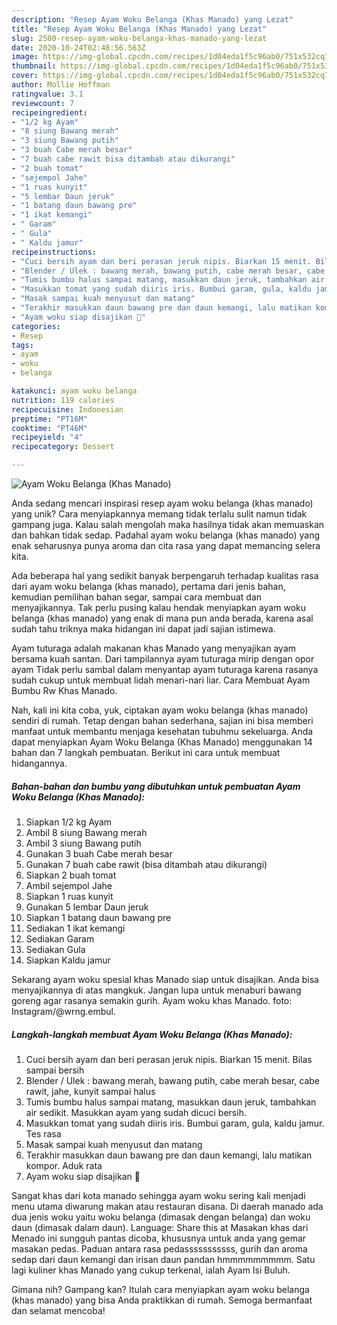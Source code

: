 ```yaml
---
description: "Resep Ayam Woku Belanga (Khas Manado) yang Lezat"
title: "Resep Ayam Woku Belanga (Khas Manado) yang Lezat"
slug: 2580-resep-ayam-woku-belanga-khas-manado-yang-lezat
date: 2020-10-24T02:48:56.563Z
image: https://img-global.cpcdn.com/recipes/1d04eda1f5c96ab0/751x532cq70/ayam-woku-belanga-khas-manado-foto-resep-utama.jpg
thumbnail: https://img-global.cpcdn.com/recipes/1d04eda1f5c96ab0/751x532cq70/ayam-woku-belanga-khas-manado-foto-resep-utama.jpg
cover: https://img-global.cpcdn.com/recipes/1d04eda1f5c96ab0/751x532cq70/ayam-woku-belanga-khas-manado-foto-resep-utama.jpg
author: Mollie Hoffman
ratingvalue: 3.1
reviewcount: 7
recipeingredient:
- "1/2 kg Ayam"
- "8 siung Bawang merah"
- "3 siung Bawang putih"
- "3 buah Cabe merah besar"
- "7 buah cabe rawit bisa ditambah atau dikurangi"
- "2 buah tomat"
- "sejempol Jahe"
- "1 ruas kunyit"
- "5 lembar Daun jeruk"
- "1 batang daun bawang pre"
- "1 ikat kemangi"
- " Garam"
- " Gula"
- " Kaldu jamur"
recipeinstructions:
- "Cuci bersih ayam dan beri perasan jeruk nipis. Biarkan 15 menit. Bilas sampai bersih"
- "Blender / Ulek : bawang merah, bawang putih, cabe merah besar, cabe rawit, jahe, kunyit sampai halus"
- "Tumis bumbu halus sampai matang, masukkan daun jeruk, tambahkan air sedikit. Masukkan ayam yang sudah dicuci bersih."
- "Masukkan tomat yang sudah diiris iris. Bumbui garam, gula, kaldu jamur. Tes rasa"
- "Masak sampai kuah menyusut dan matang"
- "Terakhir masukkan daun bawang pre dan daun kemangi, lalu matikan kompor. Aduk rata"
- "Ayam woku siap disajikan 💜"
categories:
- Resep
tags:
- ayam
- woku
- belanga

katakunci: ayam woku belanga 
nutrition: 119 calories
recipecuisine: Indonesian
preptime: "PT16M"
cooktime: "PT46M"
recipeyield: "4"
recipecategory: Dessert

---
```



![Ayam Woku Belanga (Khas Manado)](https://img-global.cpcdn.com/recipes/1d04eda1f5c96ab0/751x532cq70/ayam-woku-belanga-khas-manado-foto-resep-utama.jpg)

Anda sedang mencari inspirasi resep ayam woku belanga (khas manado) yang unik? Cara menyiapkannya memang tidak terlalu sulit namun tidak gampang juga. Kalau salah mengolah maka hasilnya tidak akan memuaskan dan bahkan tidak sedap. Padahal ayam woku belanga (khas manado) yang enak seharusnya punya aroma dan cita rasa yang dapat memancing selera kita.

Ada beberapa hal yang sedikit banyak berpengaruh terhadap kualitas rasa dari ayam woku belanga (khas manado), pertama dari jenis bahan, kemudian pemilihan bahan segar, sampai cara membuat dan menyajikannya. Tak perlu pusing kalau hendak menyiapkan ayam woku belanga (khas manado) yang enak di mana pun anda berada, karena asal sudah tahu triknya maka hidangan ini dapat jadi sajian istimewa.

Ayam tuturaga adalah makanan khas Manado yang menyajikan ayam bersama kuah santan. Dari tampilannya ayam tuturaga mirip dengan opor ayam Tidak perlu sambal dalam menyantap ayam tuturaga karena rasanya sudah cukup untuk membuat lidah menari-nari liar. Cara Membuat Ayam Bumbu Rw Khas Manado.


Nah, kali ini kita coba, yuk, ciptakan ayam woku belanga (khas manado) sendiri di rumah. Tetap dengan bahan sederhana, sajian ini bisa memberi manfaat untuk membantu menjaga kesehatan tubuhmu sekeluarga. Anda dapat menyiapkan Ayam Woku Belanga (Khas Manado) menggunakan 14 bahan dan 7 langkah pembuatan. Berikut ini cara untuk membuat hidangannya.

<!--inarticleads1-->

##### Bahan-bahan dan bumbu yang dibutuhkan untuk pembuatan Ayam Woku Belanga (Khas Manado):

1. Siapkan 1/2 kg Ayam
1. Ambil 8 siung Bawang merah
1. Ambil 3 siung Bawang putih
1. Gunakan 3 buah Cabe merah besar
1. Gunakan 7 buah cabe rawit (bisa ditambah atau dikurangi)
1. Siapkan 2 buah tomat
1. Ambil sejempol Jahe
1. Siapkan 1 ruas kunyit
1. Gunakan 5 lembar Daun jeruk
1. Siapkan 1 batang daun bawang pre
1. Sediakan 1 ikat kemangi
1. Sediakan  Garam
1. Sediakan  Gula
1. Siapkan  Kaldu jamur


Sekarang ayam woku spesial khas Manado siap untuk disajikan. Anda bisa menyajikannya di atas mangkuk. Jangan lupa untuk menaburi bawang goreng agar rasanya semakin gurih. Ayam woku khas Manado. foto: Instagram/@wrng.embul. 

<!--inarticleads2-->

##### Langkah-langkah membuat Ayam Woku Belanga (Khas Manado):

1. Cuci bersih ayam dan beri perasan jeruk nipis. Biarkan 15 menit. Bilas sampai bersih
1. Blender / Ulek : bawang merah, bawang putih, cabe merah besar, cabe rawit, jahe, kunyit sampai halus
1. Tumis bumbu halus sampai matang, masukkan daun jeruk, tambahkan air sedikit. Masukkan ayam yang sudah dicuci bersih.
1. Masukkan tomat yang sudah diiris iris. Bumbui garam, gula, kaldu jamur. Tes rasa
1. Masak sampai kuah menyusut dan matang
1. Terakhir masukkan daun bawang pre dan daun kemangi, lalu matikan kompor. Aduk rata
1. Ayam woku siap disajikan 💜


Sangat khas dari kota manado sehingga ayam woku sering kali menjadi menu utama diwarung makan atau restauran disana. Di daerah manado ada dua jenis woku yaitu woku belanga (dimasak dengan belanga) dan woku daun (dimasak dalam daun). Language: Share this at Masakan khas dari Menado ini sungguh pantas dicoba, khususnya untuk anda yang gemar masakan pedas. Paduan antara rasa pedasssssssssss, gurih dan aroma sedap dari daun kemangi dan irisan daun pandan hmmmmmmmmm. Satu lagi kuliner khas Manado yang cukup terkenal, ialah Ayam Isi Buluh. 

Gimana nih? Gampang kan? Itulah cara menyiapkan ayam woku belanga (khas manado) yang bisa Anda praktikkan di rumah. Semoga bermanfaat dan selamat mencoba!
